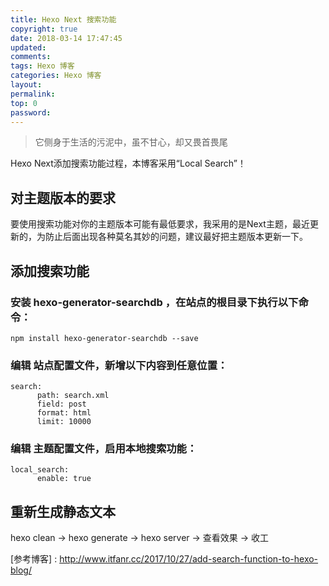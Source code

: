 ```yaml
---
title: Hexo Next 搜索功能
copyright: true
date: 2018-03-14 17:47:45
updated:
comments:
tags: Hexo 博客
categories: Hexo 博客
layout:
permalink:
top: 0
password:
---
```


<blockquote class="blockquote-center">它侧身于生活的污泥中，虽不甘心，却又畏首畏尾</blockquote>

Hexo Next添加搜索功能过程，本博客采用“Local Search”！

<!-- more -->

## 对主题版本的要求
要使用搜索功能对你的主题版本可能有最低要求，我采用的是Next主题，最近更新的，为防止后面出现各种莫名其妙的问题，建议最好把主题版本更新一下。

## 添加搜索功能
### 安装 hexo-generator-searchdb ，在站点的根目录下执行以下命令：
```
npm install hexo-generator-searchdb --save
```

### 编辑 站点配置文件，新增以下内容到任意位置：
```
search:
      path: search.xml
      field: post
      format: html
      limit: 10000
```

### 编辑 主题配置文件，启用本地搜索功能：
```
local_search:
      enable: true
```

## 重新生成静态文本
hexo clean -> hexo generate -> hexo server  -> 查看效果 -> 收工


[参考博客] : http://www.itfanr.cc/2017/10/27/add-search-function-to-hexo-blog/
